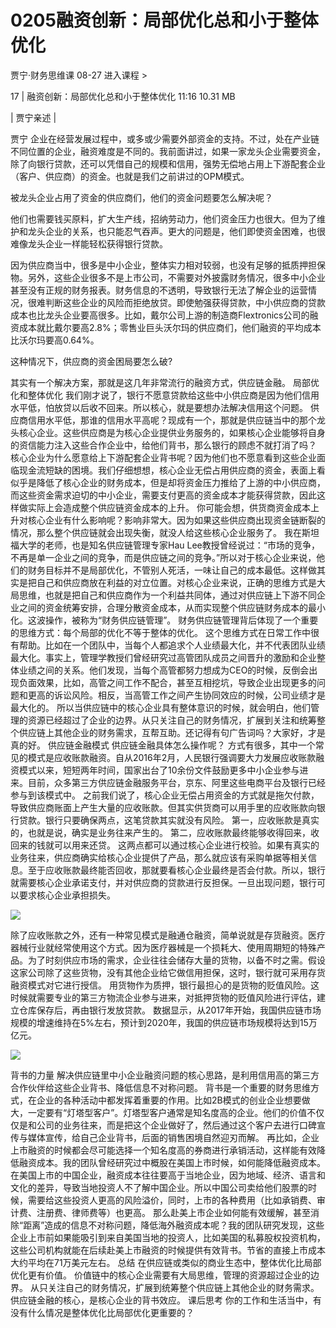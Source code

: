# 0205融资创新：局部优化总和小于整体优化


贾宁·财务思维课
08-27
进入课程 >

17 | 融资创新：局部优化总和小于整体优化
11:16 10.31 MB

| 贾宁亲述 |

贾宁
企业在经营发展过程中，或多或少需要外部资金的支持。不过，处在产业链不同位置的企业，融资难度是不同的。我前面讲过，如果一家龙头企业需要资金，除了向银行贷款，还可以凭借自己的规模和信用，强势无偿地占用上下游配套企业（客户、供应商）的资金。也就是我们之前讲过的OPM模式。

被龙头企业占用了资金的供应商们，他们的资金问题要怎么解决呢？

他们也需要钱买原料，扩大生产线，招纳劳动力，他们资金压力也很大。但为了维护和龙头企业的关系，也只能忍气吞声。更大的问题是，他们即使资金困难，也很难像龙头企业一样能轻松获得银行贷款。

因为供应商当中，很多是中小企业，整体实力相对较弱，也没有足够的抵质押担保物。另外，这些企业很多不是上市公司，不需要对外披露财务情况，很多中小企业甚至没有正规的财务报表。财务信息的不透明，导致银行无法了解企业的运营情况，很难判断这些企业的风险而拒绝放贷。即使勉强获得贷款，中小供应商的贷款成本也比龙头企业要高很多。比如，戴尔公司上游的制造商Flextronics公司的融资成本就比戴尔要高2.8%；零售业巨头沃尔玛的供应商们，他们融资的平均成本比沃尔玛要高0.64%。

这种情况下，供应商的资金困局要怎么破?

其实有一个解决方案，那就是这几年非常流行的融资方式，供应链金融。
局部优化和整体优化
我们刚才说了，银行不愿意贷款给这些中小供应商是因为他们信用水平低，怕放贷以后收不回来。所以核心，就是要想办法解决信用这个问题。
供应商信用水平低，那谁的信用水平高呢？现成有一个，那就是供应链当中的那个龙头核心企业。这些供应商是为核心企业提供业务服务的，如果核心企业能够将自身的资信能力注入这些合作企业中，给他们背书，那么银行的顾虑不就打消了吗？
核心企业为什么愿意给上下游配套企业背书呢？因为他们也不愿意看到这些企业面临现金流短缺的困境。我们仔细想想，核心企业无偿占用供应商的资金，表面上看似乎是降低了核心企业的财务成本，但是却将资金压力推给了上游的中小供应商，而这些资金需求迫切的中小企业，需要支付更高的资金成本才能获得贷款，因此这样做实际上会造成整个供应链资金成本的上升。
你可能会想，供货商资金成本上升对核心企业有什么影响呢？影响非常大。因为如果这些供应商出现资金链断裂的情况，那么整个供应链就会出现失衡，就没人给这些核心企业服务了。
我在斯坦福大学的老师，也是知名供应链管理专家Hau Lee教授曾经说过：“市场的竞争，不再是单一企业之间的竞争，而是供应链之间的竞争。”所以对于核心企业来说，他们的财务目标并不是局部优化，不管别人死活，一味让自己的成本最低。这样做其实是把自己和供应商放在利益的对立位置。对核心企业来说，正确的思维方式是大局思维，也就是把自己和供应商作为一个利益共同体，通过对供应链上下游不同企业之间的资金统筹安排，合理分散资金成本，从而实现整个供应链财务成本的最小化。这波操作，被称为“财务供应链管理”。
财务供应链管理背后体现了一个重要的思维方式：每个局部的优化不等于整体的优化。
这个思维方式在日常工作中很有帮助。比如在一个团队中，当每个人都追求个人业绩最大化，并不代表团队业绩最大化。事实上，管理学教授们曾经研究过高管团队成员之间晋升的激励和企业整体业绩之间的关系。他们发现，当每个高管都努力想成为CEO的时候，反倒会出现负面效果，比如，高管之间工作不配合，甚至互相挖坑，导致企业出现更多的问题和更高的诉讼风险。相反，当高管工作之间产生协同效应的时候，公司业绩才是最大化的。
所以当供应链中的核心企业具有整体意识的时候，就会明白，他们管理的资源已经超过了企业的边界。从只关注自己的财务情况，扩展到关注和统筹整个供应链上其他企业的财务需求，互帮互助。还记得有句广告词吗？大家好，才是真的好。
供应链金融模式
供应链金融具体怎么操作呢？
方式有很多，其中一个常见的模式是应收账款融资。自从2016年2月，人民银行强调要大力发展应收账款融资模式以来，短短两年时间，国家出台了10余份文件鼓励更多中小企业参与进来。目前，众多第三方供应链金融服务平台，京东、阿里这些电商平台及银行已经参与到该模式中。
之前我们说了，核心企业无偿占用资金的方式就是拖欠付款，导致供应商账面上产生大量的应收账款。但其实供货商可以用手里的应收账款向银行贷款。银行只要确保两点，这笔贷款其实就没有风险。
第一，应收账款是真实的，也就是说，确实是业务往来产生的。
第二，应收账款最终能够收得回来，收回来的钱就可以用来还贷。
这两点都可以通过核心企业进行校验。如果有真实的业务往来，供应商确实给核心企业提供了产品，那么就应该有采购单据等相关信息。至于应收账款最终能否回收，那就要看核心企业最终是否会付款。所以，银行就需要核心企业承诺支付，并对供应商的贷款进行反担保。一旦出现问题，银行可以要求核心企业承担损失。

![](https://raw.githubusercontent.com/dalong0514/selfstudy/master/图片链接/金融/2019048.jpeg)

除了应收账款之外，还有一种常见模式是融通仓融资，简单说就是存货融资。医疗器械行业就经常使用这个方式。因为医疗器械是一个损耗大、使用周期短的特殊产品。为了时刻供应市场的需求，企业往往会储存大量的货物，以备不时之需。假设这家公司除了这些货物，没有其他企业给它做信用担保，这时，银行就可采用存货融资模式对它进行授信。
用货物作为质押，银行最担心的是货物的贬值风险。这时候就需要专业的第三方物流企业参与进来，对抵押货物的贬值风险进行评估，建立仓库保存后，再由银行发放贷款。
数据显示，从2017年开始，我国供应链市场规模的增速维持在5%左右，预计到2020年，我国的供应链市场规模将达到15万亿元。

![](https://raw.githubusercontent.com/dalong0514/selfstudy/master/图片链接/金融/2019049.jpeg)

背书的力量
解决供应链里中小企业融资问题的核心思路，是利用信用高的第三方合作伙伴给这些企业背书、降低信息不对称问题。
背书是一个重要的财务思维方式，在企业的各种活动中都发挥着重要的作用。比如2B模式的创业企业想要做大，一定要有“灯塔型客户”。灯塔型客户通常是知名度高的企业。他们的价值不仅仅是和公司的业务往来，而是把这个企业做好了，然后通过这个客户去进行口碑宣传与媒体宣传，给自己企业背书，后面的销售困境自然迎刃而解。
再比如，企业上市融资的时候都会尽可能选择一个知名度高的券商进行承销活动，这样能有效降低融资成本。我的团队曾经研究过中概股在美国上市时候，如何能降低融资成本。在美国上市的中国企业，融资成本往往要高于当地企业，因为地域、经济、语言和文化的差异，导致当地投资人不了解中国企业。所以中国公司卖给他们股票的时候，需要给这些投资人更高的风险溢价，同时，上市的各种费用（比如承销费、审计费、注册费、律师费等）也更高。
那么赴美上市企业如何能有效缓解，甚至消除“距离”造成的信息不对称问题，降低海外融资成本呢？我的团队研究发现，这些企业上市前如果能吸引到来自美国当地的投资人，比如美国的私募股权投资机构，这些公司机构就能在后续赴美上市融资的时候提供有效背书。节省的直接上市成本大约平均在71万美元左右。
总结
在供应链或类似的商业生态中，整体优化比局部优化更有价值。
价值链中的核心企业需要有大局思维，管理的资源超过企业的边界。
从只关注自己的财务情况，扩展到统筹整个供应链上其他企业的财务需求。供应链金融的核心，是核心企业的背书效应。
课后思考
你的工作和生活当中，有没有什么情况是整体优化比局部优化更重要的？